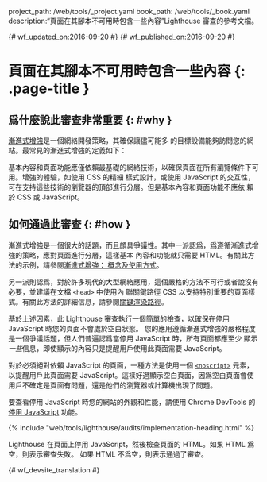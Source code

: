 project_path: /web/tools/_project.yaml
book_path: /web/tools/_book.yaml
description:“頁面在其腳本不可用時包含一些內容”Lighthouse 審查的參考文檔。

{# wf_updated_on:2016-09-20 #}
{# wf_published_on:2016-09-20 #}

# 頁面在其腳本不可用時包含一些內容 {: .page-title }

## 爲什麼說此審查非常重要 {: #why }

[漸進式增強](https://en.wikipedia.org/wiki/Progressive_enhancement)是一個網絡開發策略，其確保讓儘可能多
的目標設備能夠訪問您的網站。最常見的漸進式增強的定義如下：


基本內容和頁面功能應僅依賴最基礎的網絡技術，以確保頁面在所有瀏覽條件下可用。增強的體驗，如使用 CSS 的精細
樣式設計，或使用 JavaScript 的交互性，可在支持這些技術的瀏覽器的頂部進行分層。但是基本內容和頁面功能不應依
賴於 CSS 或 JavaScript。


## 如何通過此審查 {: #how }

漸進式增強是一個很大的話題，而且頗具爭議性。其中一派認爲，爲遵循漸進式增強的策略，應對頁面進行分層，這樣基本
內容和功能就只需要 HTML。有關此方法的示例，請參閱[漸進式增強：
概念及使用方式](https://www.smashingmagazine.com/2009/04/progressive-enhancement-what-it-is-and-how-to-use-it/)。


另一派則認爲，對於許多現代的大型網絡應用，這個嚴格的方法不可行或者說沒有必要，並建議在文檔 `<head>` 中使用內
聯關鍵路徑 CSS 以支持特別重要的頁面樣式。有關此方法的詳細信息，請參閱[關鍵渲染路徑](/web/fundamentals/performance/critical-rendering-path/)。




基於上述因素，此 Lighthouse 審查執行一個簡單的檢查，以確保在停用 JavaScript 時您的頁面不會處於空白狀態。
您的應用遵循漸進式增強的嚴格程度是一個爭議話題，但人們普遍認爲當停用 JavaScript 時，所有頁面都應至少
顯示*一些*信息，即使顯示的內容只是提醒用戶使用此頁面需要 JavaScript。





對於必須絕對依賴 JavaScript 的頁面，一種方法是使用一個 [`<noscript>`](https://developer.mozilla.org/en-US/docs/Web/HTML/Element/noscript) 元素，以提醒用戶此頁面需要 
JavaScript。這樣好過顯示空白頁面，因爲空白頁面會使用戶不確定是頁面有問題，還是他們的瀏覽器或計算機出現了問題。




要查看停用 JavaScript 時您的網站的外觀和性能，請使用 Chrome DevTools 的[停用 JavaScript](/web/tools/chrome-devtools/settings#disable-js) 功能。



{% include "web/tools/lighthouse/audits/implementation-heading.html" %}

Lighthouse 在頁面上停用 JavaScript，然後檢查頁面的 HTML。如果 HTML 爲空，則表示審查失敗。
如果 HTML 不爲空，則表示通過了審查。



{# wf_devsite_translation #}
